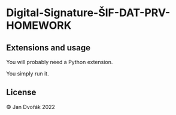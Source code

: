 # Digital-Signature-ŠIF-DAT-PRV-HOMEWORK


## Extensions and usage

You will probably need a Python extension.

You simply run it.


## License
© Jan Dvořák 2022
